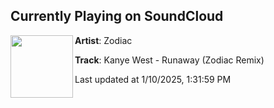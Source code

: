 ## Currently Playing on SoundCloud

[<img align="left" width="100" src="https://i1.sndcdn.com/artworks-KyWK8qF1OESbElQz-RyeUPg-t500x500.jpg">](https://soundcloud.com/zodiacbelgium/kanye-west-runaway-zodiac-remix-mastered?in=saxurn/sets/blobtech)

**Artist**: Zodiac 

**Track**: Kanye West - Runaway (Zodiac Remix)

Last updated at 1/10/2025, 1:31:59 PM
